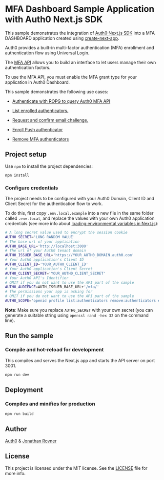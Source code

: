 # MFA Dashboard Sample Application with Auth0 Next.js SDK

This sample demonstrates the integration of [Auth0 Next.js SDK](https://github.com/auth0/nextjs-auth0) into a MFA DASHBOARD application created using [create-next-app](https://nextjs.org/docs/api-reference/create-next-app). 

Auth0 provides a built-in multi-factor authentication (MFA) enrollment and authentication flow using Universal Login.

The [MFA API](https://auth0.com/docs/secure/multi-factor-authentication/multi-factor-authentication-developer-resources/mfa-api) allows you to build an interface to let users manage their own authentication factors.

To use the MFA API, you must enable the MFA grant type for your application in Auth0 Dashboard. 

This sample demonstrates the following use cases:

- [Authenticate with ROPG to query Auth0 MFA API](https://auth0.com/docs/secure/multi-factor-authentication/authenticate-using-ropg-flow-with-mfa)

- [List enrolled authenticators.](https://auth0.com/docs/secure/multi-factor-authentication/manage-mfa-auth0-apis/manage-authenticator-factors-mfa-api#list-authenticators)

- [Request and confirm email challenge.](https://auth0.com/docs/secure/multi-factor-authentication/authenticate-using-ropg-flow-with-mfa/enroll-and-challenge-email-authenticators)

- [Enroll Push authenticator](https://auth0.com/docs/secure/multi-factor-authentication/authenticate-using-ropg-flow-with-mfa/enroll-and-challenge-otp-authenticators)

- [Remove MFA authenticators](https://auth0.com/docs/secure/multi-factor-authentication/manage-mfa-auth0-apis/manage-authenticator-factors-mfa-api)

## Project setup

Use `npm` to install the project dependencies:

```bash
npm install
```



### Configure credentials

The project needs to be configured with your Auth0 Domain, Client ID and Client Secret for the authentication flow to work.

To do this, first copy `.env.local.example` into a new file in the same folder called `.env.local`, and replace the values with your own Auth0 application credentials (see more info about [loading environmental variables in Next.js](https://nextjs.org/docs/basic-features/environment-variables)):

```sh
# A long secret value used to encrypt the session cookie
AUTH0_SECRET='LONG_RANDOM_VALUE'
# The base url of your application
AUTH0_BASE_URL='http://localhost:3000'
# The url of your Auth0 tenant domain
AUTH0_ISSUER_BASE_URL='https://YOUR_AUTH0_DOMAIN.auth0.com'
# Your Auth0 application's Client ID
AUTH0_CLIENT_ID='YOUR_AUTH0_CLIENT_ID'
# Your Auth0 application's Client Secret
AUTH0_CLIENT_SECRET='YOUR_AUTH0_CLIENT_SECRET'
# Your Auth0 API's Identifier 
# OMIT if you do not want to use the API part of the sample
AUTH0_AUDIENCE=AUTH_ISSUER_BASE_URL+'/mfa/'
# The permissions your app is asking for
# OMIT if you do not want to use the API part of the sample
AUTH0_SCOPE='openid profile list:authenticators remove:authenticators enroll'
```

**Note**: Make sure you replace `AUTH0_SECRET` with your own secret (you can generate a suitable string using `openssl rand -hex 32` on the command line).

## Run the sample

### Compile and hot-reload for development

This compiles and serves the Next.js app and starts the API server on port 3001.

```bash
npm run dev
```

## Deployment

### Compiles and minifies for production

```bash
npm run build
```

## Author

[Auth0](https://auth0.com) & [Jonathan Rovner](https://github.com/jonrovner)

## License

This project is licensed under the MIT license. See the [LICENSE](./LICENSE) file for more info.
